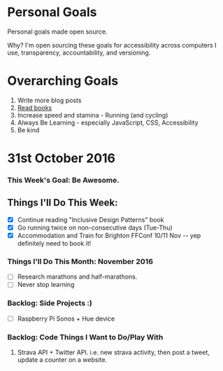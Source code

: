 Personal Goals
==============

Personal goals made open source.

Why? I'm open sourcing these goals for accessibility across computers I use, transparency, accountability, and versioning.

# Overarching Goals
1. Write more blog posts
2. [Read books](/books/books-in-progress.md)
3. Increase speed and stamina - Running (and cycling)
4. Always Be Learning - especially JavaScript, CSS, Accessibility
5. Be kind

# 31st October 2016

### This Week's Goal: Be Awesome.

## Things I'll Do This Week:
- [x] Continue reading "Inclusive Design Patterns" book
- [x] Go running twice on non-consecutive days (Tue-Thu)
- [x] Accommodation and Train for Brighton FFConf 10/11 Nov -- yep definitely need to book it! 

### Things I'll Do This Month: November 2016
- [ ] Research marathons and half-marathons. 
- [ ] Never stop learning

### Backlog: Side Projects :)
- [ ] Raspberry Pi Sonos + Hue device

### Backlog: Code Things I Want to Do/Play With
1. Strava API + Twitter API. i.e. new strava activity, then post a tweet, update a counter on a website.
